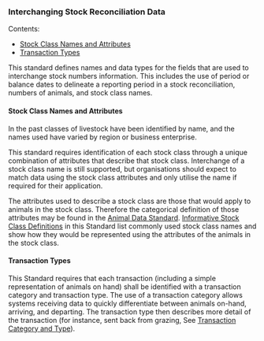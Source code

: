 ### Interchanging Stock Reconciliation Data

Contents:
* [Stock Class Names and Attributes](#Stock-Class-Names-and-Attributes)
* [Transaction Types](#Transaction-Types)

This standard defines names and data types for the fields that are used to interchange stock numbers information. This includes the use of period or balance dates to delineate a reporting period in a stock reconciliation, numbers of animals, and stock class names.

#### Stock Class Names and Attributes

In the past classes of livestock have been identified by name, and the names used have varied by region or business enterprise. 

This standard requires identification of each stock class through a unique combination of attributes that describe that stock class. Interchange of a stock class name is still supported, but organisations should expect to match data using the stock class attributes and only utilise the name if required for their application.

The attributes used to describe a stock class are those that would apply to animals in the stock class. Therefore the categorical definition of those attributes may be found in the [Animal Data Standard](docs/ADS_Animal-Lifecycle-Data-Dictionary.md#Animal-State). [Informative Stock Class Definitions](docs/SRDS_Portal.md#Topics) in this Standard list commonly used stock class names and show how they would be represented using the attributes of the animals in the stock class.

#### Transaction Types
This Standard requires that each transaction (including a simple representation of animals on hand) shall be identified with a transaction category and transaction type. The use of a transaction category allows systems receiving data to quickly differentiate between animals on-hand, arriving, and departing. The transaction type then describes more detail of the transaction (for instance, sent back from grazing, See [Transaction Category and Type](docs/SCD_Lists-of-Valid-Values.md#Transaction-Category-and-Transaction-Type)).
